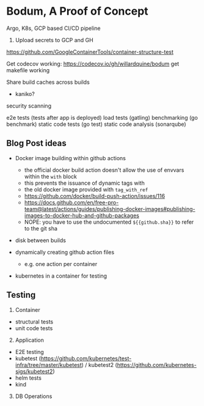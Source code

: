 # Bodum, A Proof of Concept

Argo, K8s, GCP based CI/CD pipeline




1. Upload secrets to GCP and GH



https://github.com/GoogleContainerTools/container-structure-test


Get codecov working: https://codecov.io/gh/willardquine/bodum
get makefile working


Share build caches across builds
- kaniko?



security scanning

e2e tests (tests after app is deployed)
load tests (gatling)
benchmarking (go benchmark)
static code tests (go test)
static code analysis (sonarqube)



## Blog Post ideas
* Docker image building within github actions
  - the official docker build action doesn't allow the use of envvars within the `with` block
  - this prevents the issuance of dynamic tags with 
  - the old docker image provided with `tag_with_ref`
  - https://github.com/docker/build-push-action/issues/116
  - https://docs.github.com/en/free-pro-team@latest/actions/guides/publishing-docker-images#publishing-images-to-docker-hub-and-github-packages
  - NOPE: you have to use the undocumented `${{github.sha}}` to refer to the git sha


* disk between builds

* dynamically creating github action files
  - e.g. one action per container

* kubernetes in a container for testing



## Testing
1. Container
  - structural tests
  - unit code tests
2. Application
  - E2E testing
  - kubetest (https://github.com/kubernetes/test-infra/tree/master/kubetest) / kubetest2 (https://github.com/kubernetes-sigs/kubetest2)
  - helm tests
  - kind

3. DB Operations
